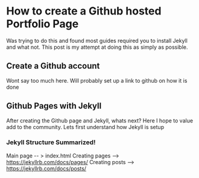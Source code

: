 # How to create a Github hosted Portfolio Page

Was trying to do this and found most guides required you to install Jekyll and what not.
This post is my attempt at doing this as simply as possible.

## Create a Github account
Wont say too much here. Will probably set up a link to github on how it is done

## Github Pages with Jekyll
After creating the Github page and Jekyll, whats next? 
Here I hope to value add to the community. 
Lets first understand how Jekyll is setup

### Jekyll Structure Summarized!
Main page -- > index.html
Creating pages --> https://jekyllrb.com/docs/pages/
Creating posts --> https://jekyllrb.com/docs/posts/





